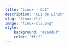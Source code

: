```yaml
---
title: "Linux - CLI"
description: "CLI de Linux"
slug: "linux-cli"
image: "linux-cli.png"
style:
    background: "#2a9d8f"
    color: "#fff"
---
```

